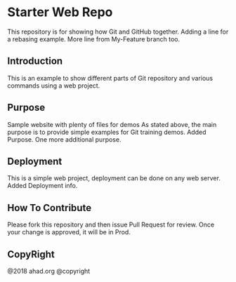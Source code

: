 # Starter Web Repo
This repository is for showing how Git and GitHub together.
Adding a line for a rebasing example.
More line from My-Feature branch too.

## Introduction
This is an example to show different parts of Git repository and various commands
using a web project.

## Purpose
Sample website with plenty of files for demos
As stated above, the main purpose is to provide simple examples for Git
training demos.
Added Purpose.
One more additional purpose.

## Deployment
This is a simple web project, deployment can be done on any web server.
Added Deployment info.

## How To Contribute
Please fork this repository and then issue Pull Request for review.
Once your change is approved, it will be in Prod.

## CopyRight
@2018 ahad.org
@copyright
